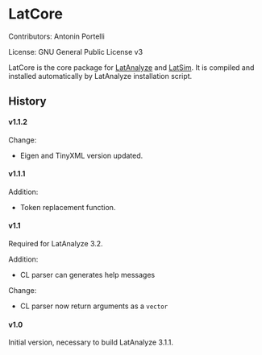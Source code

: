 # LatCore 
Contributors: Antonin Portelli

License: GNU General Public License v3

LatCore is the core package for [LatAnalyze](https://github.com/aportelli/LatAnalyze) and [LatSim](https://github.com/aportelli/LatSim). It is compiled and installed automatically by LatAnalyze installation script.

## History

#### v1.1.2
Change:
* Eigen and TinyXML version updated.

#### v1.1.1
Addition:
* Token replacement function.

#### v1.1
Required for LatAnalyze 3.2.

Addition:
* CL parser can generates help messages

Change:
* CL parser now return arguments as a `vector`

#### v1.0
Initial version, necessary to build LatAnalyze 3.1.1.
